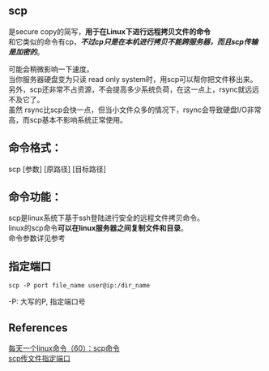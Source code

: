 ## scp
是secure copy的简写，**用于在Linux下进行远程拷贝文件的命令**  
和它类似的命令有cp，***不过cp只是在本机进行拷贝不能跨服务器，而且scp传输是加密的***。   

可能会稍微影响一下速度。  
当你服务器硬盘变为只读 read only system时，用scp可以帮你把文件移出来。  
另外，scp还非常不占资源，不会提高多少系统负荷，在这一点上，rsync就远远不及它了。  
虽然 rsync比scp会快一点，但当小文件众多的情况下，rsync会导致硬盘I/O非常高，而scp基本不影响系统正常使用。

## 命令格式：
scp [参数] [原路径] [目标路径]
## 命令功能：
scp是linux系统下基于ssh登陆进行安全的远程文件拷贝命令。  
linux的scp命令**可以在linux服务器之间复制文件和目录**。  
命令参数详见参考
## 指定端口
```
scp -P port file_name user@ip:/dir_name
```
-P: 大写的P, 指定端口号


## References
[每天一个linux命令（60）：scp命令](https://www.cnblogs.com/peida/archive/2013/03/15/2960802.HTML)  
[scp传文件指定端口](https://blog.csdn.net/qq_29307291/article/details/72819802)
